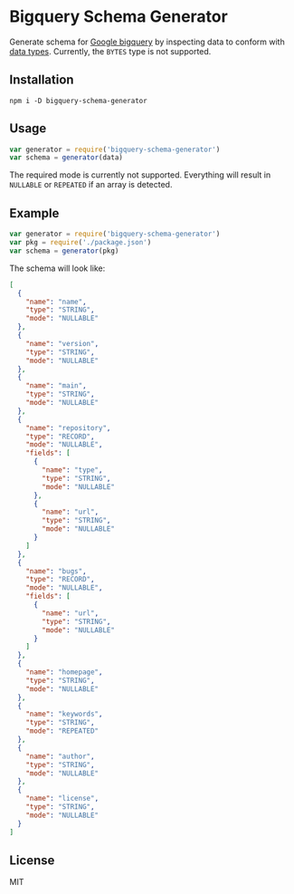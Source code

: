 # Bigquery Schema Generator

Generate schema for [Google bigquery](https://cloud.google.com/bigquery/) by inspecting data to conform with [data types](https://cloud.google.com/bigquery/data-types). Currently, the `BYTES` type is not supported.

## Installation

```
npm i -D bigquery-schema-generator
```

## Usage

```js
var generator = require('bigquery-schema-generator')
var schema = generator(data)
```

The required mode is currently not supported. Everything will result in `NULLABLE` or `REPEATED` if an array is detected.

## Example

```js
var generator = require('bigquery-schema-generator')
var pkg = require('./package.json')
var schema = generator(pkg)
```

The schema will look like:

```json
[
  {
    "name": "name",
    "type": "STRING",
    "mode": "NULLABLE"
  },
  {
    "name": "version",
    "type": "STRING",
    "mode": "NULLABLE"
  },
  {
    "name": "main",
    "type": "STRING",
    "mode": "NULLABLE"
  },
  {
    "name": "repository",
    "type": "RECORD",
    "mode": "NULLABLE",
    "fields": [
      {
        "name": "type",
        "type": "STRING",
        "mode": "NULLABLE"
      },
      {
        "name": "url",
        "type": "STRING",
        "mode": "NULLABLE"
      }
    ]
  },
  {
    "name": "bugs",
    "type": "RECORD",
    "mode": "NULLABLE",
    "fields": [
      {
        "name": "url",
        "type": "STRING",
        "mode": "NULLABLE"
      }
    ]
  },
  {
    "name": "homepage",
    "type": "STRING",
    "mode": "NULLABLE"
  },
  {
    "name": "keywords",
    "type": "STRING",
    "mode": "REPEATED"
  },
  {
    "name": "author",
    "type": "STRING",
    "mode": "NULLABLE"
  },
  {
    "name": "license",
    "type": "STRING",
    "mode": "NULLABLE"
  }
]
```

## License

MIT


